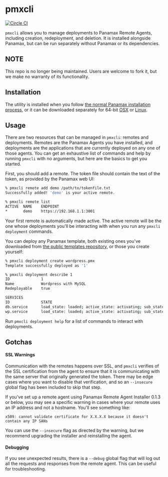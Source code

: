 # pmxcli

[![Circle CI](https://circleci.com/gh/CenturyLinkLabs/panamaxcli.svg?style=svg)](https://circleci.com/gh/CenturyLinkLabs/panamaxcli)

`pmxcli` allows you to manage deployments to Panamax Remote Agents, including
creation, redeployment, and deletion. It is installed alongside Panamax, but
can be run separately without Panamax or its dependencies.

## NOTE

This repo is no longer being maintained. Users are welcome to fork it, but we make no warranty of its functionality.

## Installation

The utility is installed when you follow [the normal Panamax installation
process](http://panamax.io/get-panamax/), or it can be downloaded separately
for 64-bit [OSX](http://download.panamax.io/panamaxcli/panamaxcli-darwin) or
        [Linux](http://download.panamax.io/panamaxcli/panamaxcli-linux).

## Usage

There are two resources that can be managed in `pmxcli`: remotes and
deployments. Remotes are the Panamax Agents you have installed, and deployments
are the applications that are currently deployed on any one of those agents.
You can get an exhaustive list of commands and help by running `pmxcli` with no
arguments, but here are the basics to get you started.

First, you should add a remote. The token file should contain the text of the
token, as provided by the Panamax web UI:

```bash
% pmxcli remote add demo /path/to/tokenfile.txt
Successfully added! 'demo' is your active remote.

% pmxcli remote list
ACTIVE  NAME    ENDPOINT
*       demo    https://192.168.1.1:3001
```

Your first remote is automatically made active. The active remote will be the
one whose deployments you'll be interacting with when you run any `pmxcli
deployment` commands.

You can deploy any Panamax template, both existing ones you've downloaded from
[the public templates
repository](https://github.com/CenturyLinkLabs/panamax-public-templates), or
those you create yourself:

```bash
% pmxcli deployment create wordpress.pmx
Template successfully deployed as '1'

% pmxcli deployment describe 1
ID              1
Name            Wordpress with MySQL
Redeployable    true

SERVICES
ID              STATE
db.service      load_state: loaded; active_state: activating; sub_state: start-pre
wp.service      load_state: loaded; active_state: activating; sub_state: start-pre
```

Run `pmxcli deployment help` for a list of commands to interact with
deployments.

## Gotchas

#### SSL Warnings

Communication with the remotes happens over SSL, and `pmxcli` verifies of the
SSL certification from the agent to ensure that it is communicating with the
same server that originally generated the token. There may be edge cases where
you want to disable that verification, and so an `--insecure` global flag has
been included to skip that step.

If you've set up a remote agent using Panamax Remote Agent Installer 0.1.3 or
below, you may see a specific warning in cases where your remote uses an IP
address and not a hostname. You'll see something like:

```
x509: cannot validate certificate for X.X.X.X because it doesn't contain any IP SANs
```

You can use the `--insecure` flag as directed by the warning, but we recommend
upgrading the installer and reinstalling the agent.

#### Debugging

If you see unexpected results, there is a `--debug` global flag that will log
out all the requests and responses from the remote agent. This can be useful
for troubleshooting.
